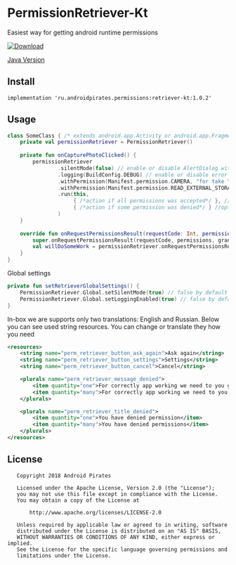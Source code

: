 # PermissionRetriever-Kt

Easiest way for getting android runtime permissions

[ ![Download](https://api.bintray.com/packages/androidpirates/maven/retriever-kt/images/download.svg) ](https://bintray.com/androidpirates/maven/retriever-kt/_latestVersion)

[Java Version](https://github.com/AndroidPirates/PermissionRetriever)

Install
------- 

```groove
implementation 'ru.androidpirates.permissions:retriever-kt:1.0.2'
```

Usage
-----

```kotlin
class SomeClass { /* extends android.app.Activity or android.app.Fragment or android.support.v4.app.Fragment*/
    private val permissionRetriever = PermissionRetriever()
        
    private fun onCapturePhotoClicked() {
        permissionRetriever
                .silentMode(false) // enable or disable AlertDialog with explanations after deny
                .logging(BuildConfig.DEBUG) // enable or disable error logging
                .withPermission(Manifest.permission.CAMERA, "for take Your beautiful face" /* it's optional explanation */)
                .withPermission(Manifest.permission.READ_EXTERNAL_STORAGE)
                .run(this, 
                     { /*action if all permissions was accepted*/ }, //optional part
                     { /*action if some permission was denied*/ } //optional part
                )
    }
    
    override fun onRequestPermissionsResult(requestCode: Int, permissions: Array<String>, grantResults: IntArray) {
        super.onRequestPermissionsResult(requestCode, permissions, grantResults)
        val willDoSomeWork = permissionRetriever.onRequestPermissionsResult(requestCode)
    }
}
```

Global settings
```kotlin
private fun setRetrieverGlobalSettings() {
    PermissionRetriever.Global.setSilentMode(true) // false by default
    PermissionRetriever.Global.setLoggingEnabled(true) // false by default
}
```

In-box we are supports only two translations: English and Russian. Below you can see used string resources. You can change or translate they how you need
```xml
<resources>
    <string name="perm_retriever_button_ask_again">Ask again</string>
    <string name="perm_retriever_button_settings">Settings</string>
    <string name="perm_retriever_button_cancel">Cancel</string>

    <plurals name="perm_retriever_message_denied">
        <item quantity="one">For correctly app working we need to you grant this permission:\n</item>
        <item quantity="many">For correctly app working we need to you grant this permissions list:\n</item>
    </plurals>

    <plurals name="perm_retriever_title_denied">
        <item quantity="one">You have denied permission</item>
        <item quantity="many">You have denied permissions</item>
    </plurals>
</resources>
```

License
-------

       Copyright 2018 Android Pirates

       Licensed under the Apache License, Version 2.0 (the "License");
       you may not use this file except in compliance with the License.
       You may obtain a copy of the License at

           http://www.apache.org/licenses/LICENSE-2.0

       Unless required by applicable law or agreed to in writing, software
       distributed under the License is distributed on an "AS IS" BASIS,
       WITHOUT WARRANTIES OR CONDITIONS OF ANY KIND, either express or implied.
       See the License for the specific language governing permissions and
       limitations under the License.
